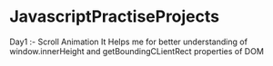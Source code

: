 # JavascriptPractiseProjects
Day1 :- Scroll Animation
It Helps me for better understanding of window.innerHeight and getBoundingCLientRect properties of DOM
